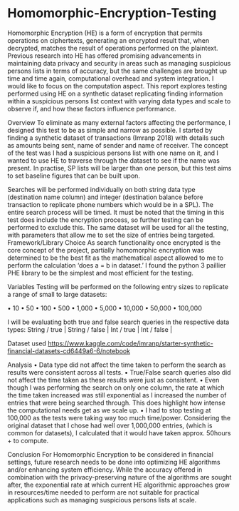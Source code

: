 # Homomorphic-Encryption-Testing

Homomorphic Encryption (HE) is a form of encryption that permits operations on ciphertexts, generating an encrypted result that, when decrypted, matches the result of operations performed on the plaintext. Previous research into HE has offered promising advancements in maintaining data privacy and security in areas such as managing suspicious persons lists in terms of accuracy, but the same challenges are brought up time and time again, computational overhead and system integration. I would like to focus on the computation aspect.
This report explores testing performed using HE on a synthetic dataset replicating finding information within a suspicious persons list context with varying data types and scale to observe if, and how these factors influence performance.

Overview
To eliminate as many external factors affecting the performance, I designed this test to be as simple and narrow as possible. I started by finding a synthetic dataset of transactions (Imranp 2018) with details such as amounts being sent, name of sender and name of receiver. The concept of the test was I had a suspicious persons list with one name on it, and I wanted to use HE to traverse through the dataset to see if the name was present. In practise, SP lists will be larger than one person, but this test aims to set baseline figures that can be built upon. 

Searches will be performed individually on both string data type (destination name column) and integer (destination balance before transaction to replicate phone numbers which would be in a SPL). The entire search process will be timed. It must be noted that the timing in this test does include the encryption process, so further testing can be performed to exclude this. The same dataset will be used for all the testing, with parameters that allow me to set the size of entries being targeted.
Framework/Library Choice
As search functionality once encrypted is the core concept of the project, partially homomorphic encryption was determined to be the best fit as the mathematical aspect allowed to me to perform the calculation ‘does a = b in dataset.’ I found the python 3 paillier PHE library to be the simplest and most efficient for the testing. 

Variables
Testing will be performed on the following entry sizes to replicate a range of small to large datasets:
 
•	10
•	50
•	100
•	500
•	1,000
•	5,000
•	10,000
•	50,000
•	100,000

 
I will be evaluating both true and false search queries in the respective data types:
String / true |
String / false |
Int / true |
Int / false |

 
Dataset used 
https://www.kaggle.com/code/imranp/starter-synthetic-financial-datasets-cd6449a6-6/notebook 

Analysis
•	Data type did not affect the time taken to perform the search as results were consistent across all tests.
•	True/False search queries also did not affect the time taken as these results were just as consistent.
•	Even though I was performing the search on only one column, the rate at which the time taken increased was still exponential as I increased the number of entries that were being searched through. This does highlight how intense the computational needs get as we scale up.
•	I had to stop testing at 100,000 as the tests were taking way too much time/power. Considering the original dataset that I chose had well over 1,000,000 entries, (which is common for datasets), I calculated that it would have taken approx. 50hours + to compute.

Conclusion
For Homomorphic Encryption to be considered in financial settings, future research needs to be done into optimizing HE algorithms and/or enhancing system efficiency. While the accuracy offered in combination with the privacy-preserving nature of the algorithms are sought after, the exponential rate at which current HE algorithmic approaches grow in resources/time needed to perform are not suitable for practical applications such as managing suspicious persons lists at scale. 

